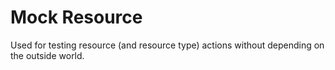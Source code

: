 # Mock Resource

Used for testing resource (and resource type) actions without depending on the
outside world.
